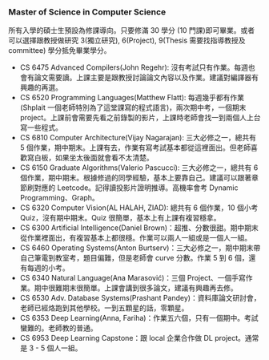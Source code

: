 ### Master of Science in Computer Science

所有入學的碩士生預設為修課導向。只要修滿 30 學分 (10 門課)即可畢業。或者可以選擇跟教授做研究 3(獨立研究), 6(Project), 9(Thesis 需要找指導教授及 committee) 學分抵免畢業學分。

- CS 6475 Advanced Compilers(John Regehr): 沒有考試只有作業。每週也會有論文需要讀。上課主要是跟教授討論論文內容以及作業。建議對編譯器有興趣的再選。
- CS 6520 Programming Languages(Matthew Flatt): 每週幾乎都有作業(Shplait 一個老師特別為了這堂課寫的程式語言)，兩次期中考，一個期末 project。上課前會需要先看之前錄製的影片，上課時老師會找一到兩個人上台寫一些程式。
- CS 6810 Computer Architecture(Vijay Nagarajan): 三大必修之一，總共有 5 個作業，期中期末。上課有去，作業有寫考試基本都從這裡面出。但老師喜歡寫白板，如果坐太後面就會看不太清楚。
- CS 6150 Graduate Algorithms(Valerio Pascucci): 三大必修之一，總共有 6 個作業，期中期末。根據修過的同學經驗，基本上要靠自己。建議可以跟著章節刷對應的 Leetcode。記得讀投影片證明推導。高機率會考 Dynamic Programming、Graph。
- CS 6320 Computer Vision(AL HALAH, ZIAD): 總共有 6 個作業，10 個小考 Quiz，沒有期中期末。Quiz 很簡單，基本上有上課有複習穩拿。
- CS 6300 Artificial Intelligence(Daniel Brown)：超推、分數很甜。期中期末從作業裡面出，有複習基本上都很穩。作業可以兩人一組或是一個人一組。
- CS 6460 Operating Systems(Anton Burtserv)：三大必修之一，期中期末帶自己筆電到教室考，題目偏難，但是老師會 curve 分數。作業 5 到 6 個，還有每週的小考。
- CS 6340 Natural Language(Ana Marasović)：三個 Project、一個手寫作業。期中很難期末很簡單。上課會講到很多論文，建議有興趣再去修。
- CS 6530 Adv. Database Systems(Prashant Pandey)：資料庫論文研討會，老師已經烙跑到其他學校。一到五顆星的話，零顆星。
- CS 6353 Deep Learning(Anna, Fariha)：作業五六個，只有一個期中。考試蠻難的。老師教的普通。
- CS 6953 Deep Learning Capstone：跟 local 企業合作做 DL project。通常是 3 - 5 個人一組。
